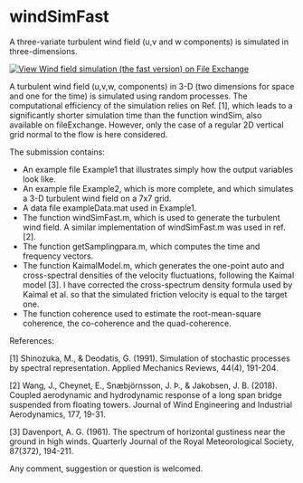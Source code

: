 # windSimFast
A three-variate turbulent wind field (u,v and w components) is simulated in three-dimensions. 

[![View Wind field simulation (the fast version) on File Exchange](https://www.mathworks.com/matlabcentral/images/matlab-file-exchange.svg)](https://se.mathworks.com/matlabcentral/fileexchange/68632-wind-field-simulation-the-fast-version)

A turbulent wind field (u,v,w, components) in 3-D (two dimensions for space and one for the time) is simulated using random processes.  The computational efficiency of the simulation relies on Ref. [1], which leads to a significantly shorter simulation time than the function windSim, also available on fileExchange. However,  only the case of a regular 2D vertical grid normal to the flow is here considered.

The submission contains:
- An example file Example1 that illustrates simply how the output variables look like.
- An example file Example2, which is more complete, and which simulates a 3-D turbulent wind field on a 7x7 grid.
- A data file exampleData.mat used in Example1.
- The function windSimFast.m, which is used to generate the turbulent wind field.  A similar implementation of windSimFast.m was used in ref. [2].
- The function getSamplingpara.m, which computes the time and frequency vectors.
- The function KaimalModel.m, which generates the one-point auto and cross-spectral densities of the velocity fluctuations, following the Kaimal model [3]. I have corrected the cross-spectrum density formula used by Kaimal et al. so that the simulated friction velocity is equal to the target one. 
- The function coherence used to estimate the root-mean-square coherence, the co-coherence and the quad-coherence.



References:

  [1] Shinozuka, M., & Deodatis, G. (1991).   Simulation of stochastic processes by spectral representation.   Applied Mechanics Reviews, 44(4), 191-204.
  
  [2] Wang, J., Cheynet, E., Snæbjörnsson, J. Þ., & Jakobsen, J. B. (2018). Coupled aerodynamic and hydrodynamic response of a long span bridge suspended from floating towers.  Journal of Wind Engineering and Industrial Aerodynamics, 177, 19-31.
  
  [3] Davenport, A. G. (1961). The spectrum of horizontal gustiness near the ground in high winds.   Quarterly Journal of the Royal Meteorological Society, 87(372), 194-211.

Any comment, suggestion or question is welcomed.





